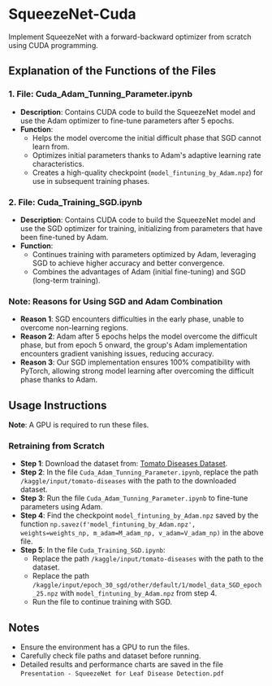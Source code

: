 # SqueezeNet-Cuda
Implement SqueezeNet with a forward-backward optimizer from scratch using CUDA programming.

## Explanation of the Functions of the Files

### 1. **File: Cuda_Adam_Tunning_Parameter.ipynb**
   - **Description**: Contains CUDA code to build the SqueezeNet model and use the Adam optimizer to fine-tune parameters after 5 epochs.
   - **Function**:
     - Helps the model overcome the initial difficult phase that SGD cannot learn from.
     - Optimizes initial parameters thanks to Adam's adaptive learning rate characteristics.
     - Creates a high-quality checkpoint (`model_fintuning_by_Adam.npz`) for use in subsequent training phases.

### 2. **File: Cuda_Training_SGD.ipynb**
   - **Description**: Contains CUDA code to build the SqueezeNet model and use the SGD optimizer for training, initializing from parameters that have been fine-tuned by Adam.
   - **Function**:
     - Continues training with parameters optimized by Adam, leveraging SGD to achieve higher accuracy and better convergence.
     - Combines the advantages of Adam (initial fine-tuning) and SGD (long-term training).
### Note: Reasons for Using SGD and Adam Combination
   - **Reason 1**: SGD encounters difficulties in the early phase, unable to overcome non-learning regions.
   - **Reason 2**: Adam after 5 epochs helps the model overcome the difficult phase, but from epoch 5 onward, the group's Adam implementation encounters gradient vanishing issues, reducing accuracy.
   - **Reason 3**: Our SGD implementation ensures 100% compatibility with PyTorch, allowing strong model learning after overcoming the difficult phase thanks to Adam.
## Usage Instructions
**Note**: A GPU is required to run these files.

### **Retraining from Scratch**
   - **Step 1**: Download the dataset from: [Tomato Diseases Dataset](https://www.kaggle.com/datasets/luisolazo/tomato-diseases).
   - **Step 2**: In the file `Cuda_Adam_Tunning_Parameter.ipynb`, replace the path `/kaggle/input/tomato-diseases` with the path to the downloaded dataset.
   - **Step 3**: Run the file `Cuda_Adam_Tunning_Parameter.ipynb` to fine-tune parameters using Adam.
   - **Step 4**: Find the checkpoint `model_fintuning_by_Adam.npz` saved by the function `np.savez(f'model_fintuning_by_Adam.npz', weights=weights_np, m_adam=M_adam_np, v_adam=V_adam_np)` in the above file.
   - **Step 5**: In the file `Cuda_Training_SGD.ipynb`:
     - Replace the path `/kaggle/input/tomato-diseases` with the path to the dataset.
     - Replace the path `/kaggle/input/epoch_30_sgd/other/default/1/model_data_SGD_epoch_25.npz` with `model_fintuning_by_Adam.npz` from step 4.
     - Run the file to continue training with SGD.
## Notes
- Ensure the environment has a GPU to run the files.
- Carefully check file paths and dataset before running.
- Detailed results and performance charts are saved in the file `Presentation - SqueezeNet for Leaf Disease Detection.pdf`
